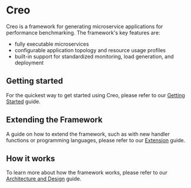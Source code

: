 # Creo

Creo is a framework for generating microservice applications for performance benchmarking.
The framework's key features are:

- fully executable microservices
- configurable application topology and resource usage profiles
- built-in support for standardized monitoring, load generation, and deployment

## Getting started

For the quickest way to get started using Creo, please refer to our [Getting Started](./docs/getting_started.md) guide.

## Extending the Framework

A guide on how to extend the framework, such as with new handler functions or programming languages, please refer
to our [Extension](./docs/extension/README.md) guide.

## How it works

To learn more about how the framework works, please refer to our [Architecture and Design](./docs/architecture.md) guide.

